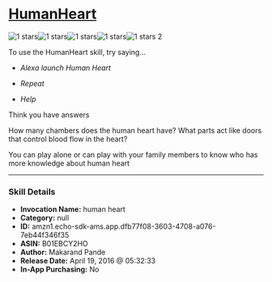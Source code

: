 # [HumanHeart](http://alexa.amazon.com/#skills/amzn1.echo-sdk-ams.app.dfb77f08-3603-4708-a076-7eb44f346f35)
![1 stars](../../images/ic_star_black_18dp_1x.png)![1 stars](../../images/ic_star_border_black_18dp_1x.png)![1 stars](../../images/ic_star_border_black_18dp_1x.png)![1 stars](../../images/ic_star_border_black_18dp_1x.png)![1 stars](../../images/ic_star_border_black_18dp_1x.png) 2

To use the HumanHeart skill, try saying...

* *Alexa launch Human Heart*

* *Repeat*

* *Help*

Think you have answers

How many chambers does the human heart have?
What parts act like doors that control blood flow in the heart? 

You can play alone or can play with your family members to know who has more knowledge about human heart

***

### Skill Details

* **Invocation Name:** human heart
* **Category:** null
* **ID:** amzn1.echo-sdk-ams.app.dfb77f08-3603-4708-a076-7eb44f346f35
* **ASIN:** B01EBCY2HO
* **Author:** Makarand Pande
* **Release Date:** April 19, 2016 @ 05:32:33
* **In-App Purchasing:** No
